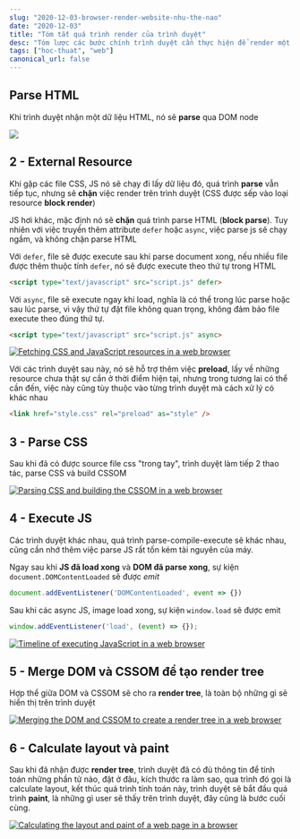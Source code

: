 ```yaml
---
slug: "2020-12-03-browser-render-website-nhu-the-nao"
date: "2020-12-03"
title: "Tóm tắt quá trình render của trình duyệt"
desc: "Tóm lược các bước chính trình duyệt cần thực hiện để render một trang web"
tags: ["hoc-thuat", "web"]
canonical_url: false
---
```


## Parse HTML

Khi trình duyệt nhận một dữ liệu HTML, nó sẽ **parse** qua DOM node

![](https://www.jstar.mx/images/blog/how-a-browser-renders-a-web-page/step-1.png)

## 2 - External Resource

Khi gặp các file CSS, JS nó sẽ chạy đi lấy dữ liệu đó, quá trình **parse** vẫn tiếp tục, nhưng sẽ **chặn** việc render trên trình duyệt (CSS được sếp vào loại resource **block render**)

JS hơi khác, mặc định nó sẽ **chặn** quá trình parse HTML (**block parse**). Tuy nhiên với việc truyền thêm attribute `defer` hoặc `async`, việc parse js sẽ chạy ngầm, và không chặn parse HTML

Với `defer`, file sẽ được execute sau khi parse document xong, nếu nhiều file được thêm thuộc tính `defer`, nó sẽ được execute theo thứ tự trong HTML

```html
<script type="text/javascript" src="script.js" defer>
```

Với `async`, file sẽ execute ngay khi load, nghĩa là có thể trong lúc parse hoặc sau lúc parse, vì vậy thứ tự đặt file không quan trọng, không đảm bảo file execute theo đúng thứ tự.

```html
<script type="text/javascript" src="script.js" async>
```

[![Fetching CSS and JavaScript resources in a web browser](https://res.cloudinary.com/practicaldev/image/fetch/s--5qrUxpJD--/c_limit%2Cf_auto%2Cfl_progressive%2Cq_auto%2Cw_880/https://www.jstar.mx/images/blog/how-a-browser-renders-a-web-page/step-2-1000.png)](https://www.jstar.mx/images/blog/how-a-browser-renders-a-web-page/step-2.png)

Với các trình duyệt sau này, nó sẽ hỗ trợ thêm việc **preload**, lấy về những resource chưa thật sự cần ở thời điểm hiện tại, nhưng trong tương lai có thể cần đến, việc này cũng tùy thuộc vào từng trình duyệt mà cách xử lý có khác nhau

```html
<link href="style.css" rel="preload" as="style" />
```

## 3 - Parse CSS

Sau khi đã có được source file css "trong tay", trình duyệt làm tiếp 2 thao tác, parse CSS và build CSSOM

[![Parsing CSS and building the CSSOM in a web browser](https://res.cloudinary.com/practicaldev/image/fetch/s--lDR98Pu7--/c_limit%2Cf_auto%2Cfl_progressive%2Cq_auto%2Cw_880/https://www.jstar.mx/images/blog/how-a-browser-renders-a-web-page/step-3-1000.png)](https://www.jstar.mx/images/blog/how-a-browser-renders-a-web-page/step-3.png)

## 4 - Execute JS

Các trình duyệt khác nhau, quá trình parse-compile-execute sẽ khác nhau, cũng cần nhớ thêm việc parse JS rất tốn kém tài nguyên của máy.

Ngay sau khi **JS đã load xong** và **DOM đã parse xong**, sự kiện `document.DOMContentLoaded` sẽ được *emit*

```js
document.addEventListener('DOMContentLoaded', event => {})
```

Sau khi các async JS, image load xong, sự kiện `window.load` sẽ được emit

```js
window.addEventListener('load', (event) => {});
```

[![Timeline of executing JavaScript in a web browser](https://res.cloudinary.com/practicaldev/image/fetch/s--fu8vnHfk--/c_limit%2Cf_auto%2Cfl_progressive%2Cq_auto%2Cw_880/https://www.jstar.mx/images/blog/how-a-browser-renders-a-web-page/step-4-1000.png)](https://www.jstar.mx/images/blog/how-a-browser-renders-a-web-page/step-4.png)

## 5 - Merge DOM và CSSOM để tạo render tree

Hợp thể giữa DOM và CSSOM sẽ cho ra **render tree**, là toàn bộ những gì sẽ hiển thị trên trình duyệt

[![Merging the DOM and CSSOM to create a render tree in a web browser](https://res.cloudinary.com/practicaldev/image/fetch/s--ay06Rl9_--/c_limit%2Cf_auto%2Cfl_progressive%2Cq_auto%2Cw_880/https://www.jstar.mx/images/blog/how-a-browser-renders-a-web-page/step-5-1000.png)](https://www.jstar.mx/images/blog/how-a-browser-renders-a-web-page/step-5.png)

## 6 - Calculate layout và paint

Sau khi đã nhận được **render tree**, trình duyệt đã có đủ thông tin để tính toán những phần tử nào, đặt ở đâu, kích thước ra làm sao, qua trình đó gọi là calculate layout, kết thúc quá trình tính toán này, trình duyệt sẽ bắt đầu quá trình **paint**, là những gì user sẽ thấy trên trình duyệt, đây cũng là bước cuối cùng.

[![Calculating the layout and paint of a web page in a browser](https://res.cloudinary.com/practicaldev/image/fetch/s--MBpASwvG--/c_limit%2Cf_auto%2Cfl_progressive%2Cq_auto%2Cw_880/https://www.jstar.mx/images/blog/how-a-browser-renders-a-web-page/step-6-1000.png)](https://www.jstar.mx/images/blog/how-a-browser-renders-a-web-page/step-6.png)

[](https://dev.to/jstarmx/how-the-browser-renders-a-web-page-1ahc)